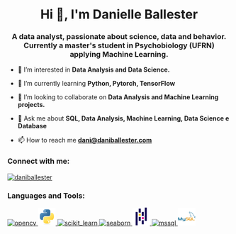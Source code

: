 <h1 align="center">Hi 👋, I'm Danielle Ballester</h1>
<h3 align="center">A data analyst, passionate about science, data and behavior. Currently a master's student in Psychobiology (UFRN) applying Machine Learning.</h3>

- 🔭 I’m interested in **Data Analysis and Data Science.**

- 🌱 I’m currently learning **Python, Pytorch, TensorFlow**

- 👯 I’m looking to collaborate on **Data Analysis and Machine Learning projects.**

- 💬 Ask me about **SQL, Data Analysis, Machine Learning, Data Science e Database**

- 📫 How to reach me **dani@daniballester.com**

<h3 align="left">Connect with me:</h3>
<p align="left">
<a href="https://linkedin.com/in/daniballester" target="blank"><img align="center" src="https://raw.githubusercontent.com/rahuldkjain/github-profile-readme-generator/master/src/images/icons/Social/linked-in-alt.svg" alt="daniballester" height="30" width="40" /></a>
</p>

<h3 align="left">Languages and Tools:</h3>
<p align="left">   
  <a href="https://opencv.org/" target="_blank" rel="noreferrer"> <img src="https://www.vectorlogo.zone/logos/opencv/opencv-icon.svg" alt="opencv" width="40" height="40"/> </a> 
  <a href="https://www.python.org" target="_blank" rel="noreferrer"> <img src="https://raw.githubusercontent.com/devicons/devicon/master/icons/python/python-original.svg" alt="python" width="40" height="40"/> </a> 
  <a href="https://scikit-learn.org/" target="_blank" rel="noreferrer"> <img src="https://upload.wikimedia.org/wikipedia/commons/0/05/Scikit_learn_logo_small.svg" alt="scikit_learn" width="40" height="40"/> </a> 
  <a href="https://seaborn.pydata.org/" target="_blank" rel="noreferrer"> <img src="https://seaborn.pydata.org/_images/logo-mark-lightbg.svg" alt="seaborn" width="40" height="40"/> </a>
  <a href="https://pandas.pydata.org/" target="_blank" rel="noreferrer"> <img src="https://raw.githubusercontent.com/devicons/devicon/2ae2a900d2f041da66e950e4d48052658d850630/icons/pandas/pandas-original.svg" alt="pandas" width="40" height="40"/> </a> 
  <a href="https://www.microsoft.com/en-us/sql-server" target="_blank" rel="noreferrer"> <img src="https://www.svgrepo.com/show/303229/microsoft-sql-server-logo.svg" alt="mssql" width="40" height="40"/> </a> 
  <a href="https://www.mysql.com/" target="_blank" rel="noreferrer"> <img src="https://raw.githubusercontent.com/devicons/devicon/master/icons/mysql/mysql-original-wordmark.svg" alt="mysql" width="40" height="40"/> </a> 
</p>
